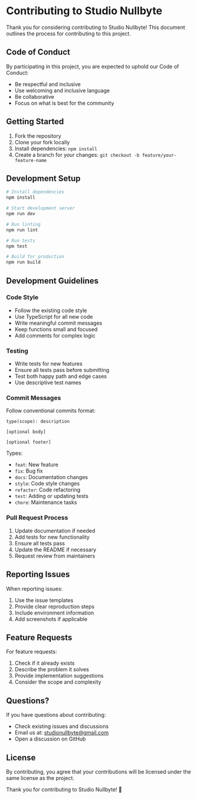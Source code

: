 # Contributing to Studio Nullbyte

Thank you for considering contributing to Studio Nullbyte! This document outlines the process for contributing to this project.

## Code of Conduct

By participating in this project, you are expected to uphold our Code of Conduct:
- Be respectful and inclusive
- Use welcoming and inclusive language
- Be collaborative
- Focus on what is best for the community

## Getting Started

1. Fork the repository
2. Clone your fork locally
3. Install dependencies: `npm install`
4. Create a branch for your changes: `git checkout -b feature/your-feature-name`

## Development Setup

```bash
# Install dependencies
npm install

# Start development server
npm run dev

# Run linting
npm run lint

# Run tests
npm test

# Build for production
npm run build
```

## Development Guidelines

### Code Style

- Follow the existing code style
- Use TypeScript for all new code
- Write meaningful commit messages
- Keep functions small and focused
- Add comments for complex logic

### Testing

- Write tests for new features
- Ensure all tests pass before submitting
- Test both happy path and edge cases
- Use descriptive test names

### Commit Messages

Follow conventional commits format:
```
type(scope): description

[optional body]

[optional footer]
```

Types:
- `feat`: New feature
- `fix`: Bug fix
- `docs`: Documentation changes
- `style`: Code style changes
- `refactor`: Code refactoring
- `test`: Adding or updating tests
- `chore`: Maintenance tasks

### Pull Request Process

1. Update documentation if needed
2. Add tests for new functionality
3. Ensure all tests pass
4. Update the README if necessary
5. Request review from maintainers

## Reporting Issues

When reporting issues:
1. Use the issue templates
2. Provide clear reproduction steps
3. Include environment information
4. Add screenshots if applicable

## Feature Requests

For feature requests:
1. Check if it already exists
2. Describe the problem it solves
3. Provide implementation suggestions
4. Consider the scope and complexity

## Questions?

If you have questions about contributing:
- Check existing issues and discussions
- Email us at: studionullbyte@gmail.com
- Open a discussion on GitHub

## License

By contributing, you agree that your contributions will be licensed under the same license as the project.

Thank you for contributing to Studio Nullbyte! 🚀
